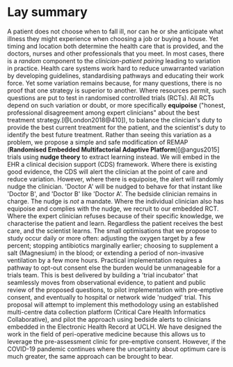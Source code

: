 # Lay summary

A patient does not choose when to fall ill, nor can he or she anticipate what illness they might experience when choosing a job or buying a house. Yet timing and location both determine the health care that is provided, and the doctors, nurses and other professionals that you meet. In most cases, there is a _random_ component to the _clinician-patient pairing_ leading to variation in practice.
Health care systems work hard to reduce unwarranted variation by developing guidelines, standardising pathways and educating their work force. Yet some variation remains because, for many questions, there is no proof that one strategy is superior to another. Where resources permit, such questions are put to test in randomised controlled trials (RCTs).  All RCTs depend on such variation or doubt, or more specifically **equipoise** ("honest, professional disagreement among expert clinicians" about the best treatment strategy.[@London2018@410]), to balance the clinician's duty to provide the best current treatment for the patient, and the scientist's duty to identify the best future treatment.
Rather than seeing this variation as a problem, we propose a simple and safe modification of REMAP (**Randomised Embedded Multifactorial Adaptive Platform**)[@angus2015] trials using **nudge theory** to extract learning instead. We will embed in the EHR a clinical decision support (CDS) framework. Where there is existing good evidence, the CDS will alert the clinician at the point of care and reduce variation. However, where there is equipoise, the alert will randomly nudge the clinician. 'Doctor A' will be nudged to behave for that instant like 'Doctor B', and 'Doctor B' like 'Doctor A'. The bedside clinician remains in charge. The nudge is _not_ a mandate. Where the individual clinician also has equipoise and complies with the nudge, we recruit to our embedded RCT. Where the expert clinician refuses because of their specific knowledge, we characterise the patient and learn. Regardless the patient receives the best care, and the scientist learns. 
The small optimisations that we propose to study occur daily or more often: adjusting the oxygen target by a few percent; stopping antibiotics marginally earlier; choosing to supplement a salt (Magnesium) in the blood; or extending a period of non-invasive ventilation by a few more hours. Practical implementation requires a pathway to opt-out consent else the burden would be unmanageable for a trials team. This is best delivered by building a 'trial incubator' that seamlessly moves from observational evidence, to patient and public review of the proposed questions, to pilot implementation with pre-emptive consent, and eventually to hospital or network wide 'nudged' trial. This proposal will attempt to implement this methodology using an established multi-centre data collection platform (Critical Care Health Informatics Collaborative), and pilot the approach using bedside alerts to clinicians embedded in the Electronic Health Record at UCLH.  We have designed the work in the field of peri-operative medicine because this allows us to leverage the pre-assessment clinic for pre-emptive consent. However, if the COVID-19 pandemic continues where the uncertainty about optimum care is much greater, the same approach can be brought to bear.
